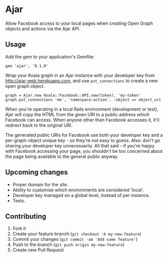 # Ajar

Allow Facebook access to your local pages when creating Open Graph objects and actions via the Ajar API.

## Usage

Add the gem to your application's Gemfile:

    gem 'ajar', '0.1.0'

Wrap your Koala graph in an Ajar instance with your developer key from http://ajar-web.herokuapp.com, and use `put_connections` to create a new open graph object.

    graph = Ajar.new Koala::Facebook::API.new(token), 'my-token'
    graph.put_connections 'me', 'namespace:action', :object => object_uri

When you're operating in a local Rails environment (development or test), Ajar will copy the HTML from the given URI to a public address which Facebook can access. When anyone other than Facebook accesses it, it'll redirect back to the original URI.

The generated public URIs for Facebook use both your developer key and a per-graph-object unique key - so they're not easy to guess. Also: don't go sharing your developer key unnecessarily. All that said - if you're happy with Facebook accessing your page, you shouldn't be too concerned about the page being available to the general public anyway.

## Upcoming changes

* Proper domain for the site.
* Ability to customise which environments are considered 'local'.
* Developer key managed on a global level, instead of per instance.
* Tests.

## Contributing

1. Fork it
2. Create your feature branch (`git checkout -b my-new-feature`)
3. Commit your changes (`git commit -am 'Add some feature'`)
4. Push to the branch (`git push origin my-new-feature`)
5. Create new Pull Request
